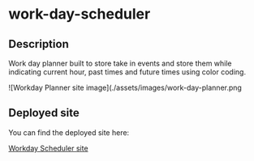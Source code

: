 # work-day-scheduler

## Description

Work day planner built to store take in events and store them while indicating current hour, past times and future times using color coding. 

![Workday Planner site image](./assets/images/work-day-planner.png

## Deployed site
You can find the deployed site here:

[Workday Scheduler site](https://mattyb5000.github.io/work-day-scheduler/)